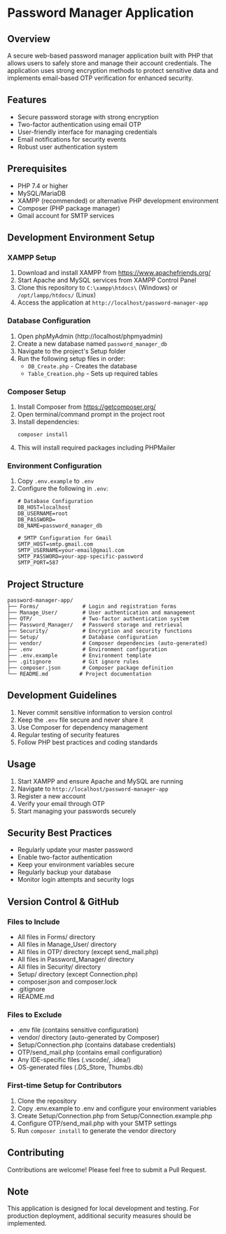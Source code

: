 # Password Manager Application

## Overview
A secure web-based password manager application built with PHP that allows users to safely store and manage their account credentials. The application uses strong encryption methods to protect sensitive data and implements email-based OTP verification for enhanced security.

## Features
- Secure password storage with strong encryption
- Two-factor authentication using email OTP
- User-friendly interface for managing credentials
- Email notifications for security events
- Robust user authentication system

## Prerequisites
- PHP 7.4 or higher
- MySQL/MariaDB
- XAMPP (recommended) or alternative PHP development environment
- Composer (PHP package manager)
- Gmail account for SMTP services

## Development Environment Setup

### XAMPP Setup
1. Download and install XAMPP from https://www.apachefriends.org/
2. Start Apache and MySQL services from XAMPP Control Panel
3. Clone this repository to `C:\xampp\htdocs\` (Windows) or `/opt/lampp/htdocs/` (Linux)
4. Access the application at `http://localhost/password-manager-app`

### Database Configuration
1. Open phpMyAdmin (http://localhost/phpmyadmin)
2. Create a new database named `password_manager_db`
3. Navigate to the project's Setup folder
4. Run the following setup files in order:
   - `DB_Create.php` - Creates the database
   - `Table_Creation.php` - Sets up required tables

### Composer Setup
1. Install Composer from https://getcomposer.org/
2. Open terminal/command prompt in the project root
3. Install dependencies:
   ```
   composer install
   ```
4. This will install required packages including PHPMailer

### Environment Configuration
1. Copy `.env.example` to `.env`
2. Configure the following in `.env`:
   ```
   # Database Configuration
   DB_HOST=localhost
   DB_USERNAME=root
   DB_PASSWORD=
   DB_NAME=password_manager_db

   # SMTP Configuration for Gmail
   SMTP_HOST=smtp.gmail.com
   SMTP_USERNAME=your-email@gmail.com
   SMTP_PASSWORD=your-app-specific-password
   SMTP_PORT=587
   ```

## Project Structure
```
password-manager-app/
├── Forms/              # Login and registration forms
├── Manage_User/        # User authentication and management
├── OTP/                # Two-factor authentication system
├── Password_Manager/   # Password storage and retrieval
├── Security/           # Encryption and security functions
├── Setup/              # Database configuration
├── vendor/             # Composer dependencies (auto-generated)
├── .env                # Environment configuration
├── .env.example        # Environment template
├── .gitignore          # Git ignore rules
├── composer.json       # Composer package definition
└── README.md          # Project documentation
```

## Development Guidelines
1. Never commit sensitive information to version control
2. Keep the `.env` file secure and never share it
3. Use Composer for dependency management
4. Regular testing of security features
5. Follow PHP best practices and coding standards

## Usage
1. Start XAMPP and ensure Apache and MySQL are running
2. Navigate to `http://localhost/password-manager-app`
3. Register a new account
4. Verify your email through OTP
5. Start managing your passwords securely

## Security Best Practices
- Regularly update your master password
- Enable two-factor authentication
- Keep your environment variables secure
- Regularly backup your database
- Monitor login attempts and security logs

## Version Control & GitHub

### Files to Include
- All files in Forms/ directory
- All files in Manage_User/ directory
- All files in OTP/ directory (except send_mail.php)
- All files in Password_Manager/ directory
- All files in Security/ directory
- Setup/ directory (except Connection.php)
- composer.json and composer.lock
- .gitignore
- README.md

### Files to Exclude
- .env file (contains sensitive configuration)
- vendor/ directory (auto-generated by Composer)
- Setup/Connection.php (contains database credentials)
- OTP/send_mail.php (contains email configuration)
- Any IDE-specific files (.vscode/, .idea/)
- OS-generated files (.DS_Store, Thumbs.db)

### First-time Setup for Contributors
1. Clone the repository
2. Copy .env.example to .env and configure your environment variables
3. Create Setup/Connection.php from Setup/Connection.example.php
4. Configure OTP/send_mail.php with your SMTP settings
5. Run `composer install` to generate the vendor directory

## Contributing
Contributions are welcome! Please feel free to submit a Pull Request.

## Note
This application is designed for local development and testing. For production deployment, additional security measures should be implemented.